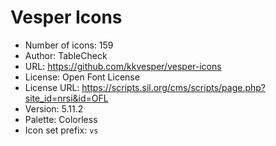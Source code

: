 # Vesper Icons

- Number of icons: 159
- Author: TableCheck
- URL: https://github.com/kkvesper/vesper-icons
- License: Open Font License
- License URL: https://scripts.sil.org/cms/scripts/page.php?site_id=nrsi&id=OFL
- Version: 5.11.2
- Palette: Colorless
- Icon set prefix: `vs`
